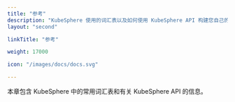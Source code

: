 ```yaml
---
title: "参考"
description: "KubeSphere 使用的词汇表以及如何使用 KubeSphere API 构建您自己的应用程序"
layout: "second"

linkTitle: "参考"

weight: 17000

icon: "/images/docs/docs.svg"

---
```


本章包含 KubeSphere 中的常用词汇表和有关 KubeSphere API 的信息。
